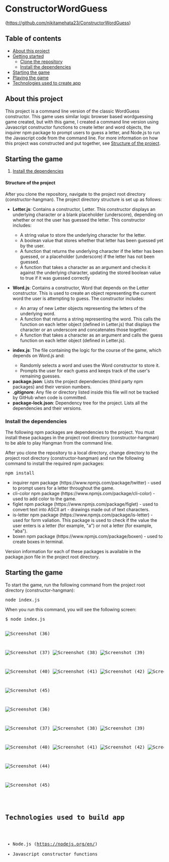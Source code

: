# ConstructorWordGuess
 (https://github.com/nikitamehata23/ConstructorWordGuess)
## Table of contents
  * [About this project](#about-this-project)
  * [Getting started](#contribute)
    * [Clone the repository](#clone-repository)
    * [Install the dependencies](#dependencies)
  * [Starting the game](#start-game)
  * [Playing the game](#play-game)
  * [Technologies used to create app](#technologies-used)

## <a name="about-this-project"></a> About this project
This project is a command line version of the classic WordGuess constructor. This game uses similar logic browser based wordguessing game created, but with this game, I created a command line version using Javascript constructor functions to create letter and word objects, the inquirer npm package to prompt users to guess a letter, and Node.js to run the Javascript code from the command line. For more information on how this project was constructed and put together, see [Structure of the project](#structure-of-project).

## Starting the game
  1. [Install the dependencies](#dependencies)

#### <a name="structure-of-project"></a> Structure of the project
<p>After you clone the repository, navigate to the project root directory (constructor-hangman). The project directory structure is set up as follows:</p>
<ul>
  <li> 
  	<p><b>Letter.js</b>: Contains a constructor, Letter. This constructor displays an underlying character or a blank placeholder             (underscore), depending on whether or not the user has guessed the letter. This constructor includes:</p>
  	<ul>
  		<li>A string value to store the underlying character for the letter.</li>
  		<li>A boolean value that stores whether that letter has been guessed yet by the user.</li>
  		<li>A function that returns the underlying character if the letter has been guessed, or a placeholder (underscore) if the letter has not been guessed.</li>
  		<li>A function that takes a character as an argument and checks it against the underlying character, updating the stored boolean value to true if it was guessed correctly</li>
  	</ul>
  </li>
  <li>
  	<p><b>Word.js</b>: Contains a constructor, Word that depends on the Letter constructor. This is used to create an object representing the current word the user is attempting to guess. The constructor includes:</p>
  	<ul>
  		<li>An array of new Letter objects representing the letters of the underlying word.</li>
  		<li>A function that returns a string representing the word. This calls the function on each letter object (defined in Letter.js) that displays the character or an underscore and concatenates those together.</li>
  		<li>A function that takes a character as an argument and calls the guess function on each letter object (defined in Letter.js).</li>
  	</ul>
  </li>
  <li>
  	<p><b>index.js</b>: The file containing the logic for the course of the game, which depends on Word.js and:</p>
  	<ul>
  		<li>Randomly selects a word and uses the Word constructor to store it.</li>
  		<li>Prompts the user for each guess and keeps track of the user's remaining guesses.</li>
  	</ul>
  </li>
  <li><b>package.json</b>: Lists the project dependencies (third party npm packages) and their version numbers.</li>
  <li><b>.gitignore</b>: Any file or directory listed inside this file will not be tracked by GitHub when code is committed.</li>
  <li><b>package-lock.json</b>: Dependency tree for the project. Lists all the dependencies and their versions.</li>
</ul>

### <a name="dependencies"></a> Install the dependencies
<p>The following npm packages are dependencies to the project. You must install these packages in the project root directory (constructor-hangman) to be able to play Hangman from the command line.</p>
<p>After you clone the repository to a local directory, change directory to the project root directory (constructor-hangman) and run the following command to install the required npm packages:</p>
<pre>npm install</pre>
<ul>
	<li>inquirer npm package (https://www.npmjs.com/package/twitter) - used to prompt users for a letter throughout the game.</li>
	<li>cli-color npm package (https://www.npmjs.com/package/cli-color) - used to add color to the game.</li>
  	<li>figlet npm package (https://www.npmjs.com/package/figlet) - used to convert text into ASCII art - drawings made out of text characters.</li>
  	<li>is-letter npm package (https://www.npmjs.com/package/is-letter) - used for form valiation. This package is used to check if the value the user enters is a letter (for example, "a") or not a letter (for example, "aba").</li>
  	<li>boxen npm package (https://www.npmjs.com/package/boxen) - used to create boxes in terminal.</li>
</ul>
<p>Version information for each of these packages is available in the package.json file in the project root directory.</p>


## <a name="start-game"></a> Starting the game
<p>To start the game, run the following command from the project root directory (constructor-hangman):</p>
<pre>node index.js</pre>
<p>When you run this command, you will see the following screen:</p>
<pre>
$ node index.js



![Screenshot (36)](https://user-images.githubusercontent.com/50224446/60312051-66d85400-991f-11e9-8ab6-ff93b8afc96d.png)



![Screenshot (37)](https://user-images.githubusercontent.com/50224446/60312056-6b047180-991f-11e9-8b2f-707052a2c32c.png)
![Screenshot (38)](https://user-images.githubusercontent.com/50224446/60312063-722b7f80-991f-11e9-9f82-b0b4d9ad725b.png)
![Screenshot (39)](https://user-images.githubusercontent.com/50224446/60312065-75267000-991f-11e9-8ba6-0429413fc1c3.png)

![Screenshot (40)](https://user-images.githubusercontent.com/50224446/60312067-76f03380-991f-11e9-935e-1bb566390118.png)
![Screenshot (41)](https://user-images.githubusercontent.com/50224446/60312071-79eb2400-991f-11e9-8dd9-6ea4e70c9f6d.png)
![Screenshot (42)](https://user-images.githubusercontent.com/50224446/60312076-7e174180-991f-11e9-9aed-18bba1a77f6c.png)
![Screenshot (43)](https://user-images.githubusercontent.com/50224446/60312079-80799b80-991f-11e9-86eb-a65f456ec538.png)

![Screenshot (45)](https://user-images.githubusercontent.com/50224446/60312084-84a5b900-991f-11e9-9ccf-584d5a6b65a2.png)




![Screenshot (36)](https://user-images.githubusercontent.com/50224446/60312051-66d85400-991f-11e9-8ab6-ff93b8afc96d.png)



![Screenshot (37)](https://user-images.githubusercontent.com/50224446/60312056-6b047180-991f-11e9-8b2f-707052a2c32c.png)
![Screenshot (38)](https://user-images.githubusercontent.com/50224446/60312063-722b7f80-991f-11e9-9f82-b0b4d9ad725b.png)
![Screenshot (39)](https://user-images.githubusercontent.com/50224446/60312065-75267000-991f-11e9-8ba6-0429413fc1c3.png)

![Screenshot (40)](https://user-images.githubusercontent.com/50224446/60312067-76f03380-991f-11e9-935e-1bb566390118.png)
![Screenshot (41)](https://user-images.githubusercontent.com/50224446/60312071-79eb2400-991f-11e9-8dd9-6ea4e70c9f6d.png)
![Screenshot (42)](https://user-images.githubusercontent.com/50224446/60312076-7e174180-991f-11e9-9aed-18bba1a77f6c.png)
![Screenshot (43)](https://user-images.githubusercontent.com/50224446/60312079-80799b80-991f-11e9-86eb-a65f456ec538.png)

![Screenshot (44)](https://user-images.githubusercontent.com/50224446/60312083-82dbf580-991f-11e9-846d-69a9de42c657.png)

![Screenshot (45)](https://user-images.githubusercontent.com/50224446/60312084-84a5b900-991f-11e9-9ccf-584d5a6b65a2.png)

## <a name="technologies-used"></a> Technologies used to build app
 * Node.js (https://nodejs.org/en/)
  * Javascript constructor functions

